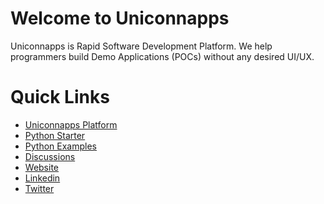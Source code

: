 # Welcome to Uniconnapps
Uniconnapps is Rapid Software Development Platform. We help programmers build Demo Applications (POCs) without any desired UI/UX.

# Quick Links
- [Uniconnapps Platform](https://platform.uniconnapps.com/)
- [Python Starter](https://github.com/uniconnapps/uca-starter-python)
- [Python Examples](https://github.com/uniconnapps/uca-examples-python)
- [Discussions](https://github.com/uniconnapps/uniconnapps/discussions)
- [Website](https://uniconnapps.com)
- [Linkedin](https://www.linkedin.com/company/uniconnapps/)
- [Twitter](https://twitter.com/uniconnapps)


<!--

**Here are some ideas to get you started:**

🙋‍♀️ A short introduction - what is your organization all about?
🌈 Contribution guidelines - how can the community get involved?
👩‍💻 Useful resources - where can the community find your docs? Is there anything else the community should know?
🍿 Fun facts - what does your team eat for breakfast?
🧙 Remember, you can do mighty things with the power of [Markdown](https://docs.github.com/github/writing-on-github/getting-started-with-writing-and-formatting-on-github/basic-writing-and-formatting-syntax)
-->
